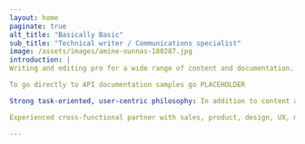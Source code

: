 ```yaml
---
layout: home
paginate: true
alt_title: "Basically Basic"
sub_title: "Technical writer / Communications specialist"
image: /assets/images/amine-ounnas-180287.jpg
introduction: |
Writing and editing pro for a wide range of content and documentation.  I write for a broad range of audiences, including developers, users, customers. I love working across teams and demystifying complexity.

To go directly to API documentation samples go PLACEHOLDER

Strong task-oriented, user-centric philosophy: In addition to content and writing, I have managed customer-to-product team feedback loop, drove input to roadmap, performed customer development interviews, and developed user journeys and prototypes.

Experienced cross-functional partner with sales, product, design, UX, marketing, engineering.

---
```



